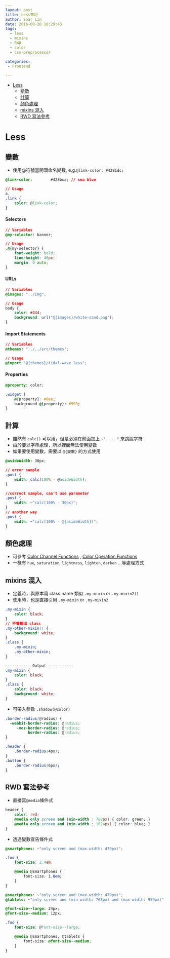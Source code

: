 ```yaml
---
layout: post
title: Less筆記
author: Soar Lin
date: 2016-08-28 18:29:43
tags:
  - less
  - mixins
  - RWD
  - color
  - css-preprocessor

categories:
 - Frontend

---
```

<!-- MarkdownTOC -->

- [Less](#less)
    - [變數](#變數)
    - [計算](#計算)
    - [顏色處理](#顏色處理)
    - [mixins 混入](#mixins-混入)
    - [RWD 寫法參考](#rwd-寫法參考)

<!-- /MarkdownTOC -->


<a name="less"></a>
# Less
<a name="變數"></a>
## 變數
* 使用@符號當開頭命名變數, e.g.`@link-color: #4281dc;`

````css
@link-color:        #428bca; // sea blue

// Usage
a,
.link {
    color: @link-color;
}
````
#### Selectors

````css
// Variables
@my-selector: banner;

// Usage
.@{my-selector} {
    font-weight: bold;
    line-height: 40px;
    margin: 0 auto;
}
````
#### URLs

````css
// Variables
@images: "../img";

// Usage
body {
    color: #444;
    background: url("@{images}/white-sand.png");
}
````
#### Import Statements

````css
// Variables
@themes: "../../src/themes";

// Usage
@import "@{themes}/tidal-wave.less";
````

#### Properties

````css
@property: color;

.widget {
    @{property}: #0ee;
    background-@{property}: #999;
}
````

<a name="計算"></a>
## 計算
* 雖然有 `calc()` 可以用，但是必須在前面加上 `~" ... "` 來跳脫字符
* 由於要以字串處理，所以裡面無法使用變數
* 如果要使用變數，需要以 `@{變數}` 的方式使用

````css
@asideWidth: 30px;

// error sample
.post {
    width: calc(100% - @asideWidth);
}

//correct sample, can't use parameter
.post {
    width: ~"calc(100% - 30px)";
}
// another way
.post {
    width: ~"calc(100% - @{asideWidth})";
}
````

<a name="顏色處理"></a>
## 顏色處理
* 可參考 [Color Channel Functions](http://lesscss.org/functions/#color-channel) , [Color Operation Functions](http://lesscss.org/functions/#color-operations)
* 一樣有 `hue`, `saturation`, `lightness`, `lighten`, `darken` ...等處理方式

<a name="mixins-混入"></a>
## mixins 混入
* 定義時，與原本寫 class name 類似 `.my-mixin` or `.my-mixin2()`
* 使用時，也是直接引用 `.my-mixin` or `.my-mixin2`

````css
.my-mixin {
    color: black;
}
// 不會輸出 class
.my-other-mixin() {
    background: white;
}
.class {
    .my-mixin;
    .my-other-mixin;
}

----------- Output -----------
.my-mixin {
    color: black;
}
.class {
    color: black;
    background: white;
}
````
* 可帶入參數 `.shadow(@color)`

````css
.border-radius(@radius) {
  -webkit-border-radius: @radius;
     -moz-border-radius: @radius;
          border-radius: @radius;
}

.header {
    .border-radius(4px);
}
.button {
    .border-radius(6px);
}
````

<a name="rwd-寫法參考"></a>
## RWD 寫法參考
* 直接寫`@media`條件式

````css
header {
    color: red;
    @media only screen and (min-width : 768px) { color: green; }
    @media only screen and (min-width : 1024px) { color: blue; }
}
````

* 透過變數宣告條件式

````css
@smartphones: ~"only screen and (max-width: 479px)";

.foo {
    font-size: 2.4em;

    @media @smartphones {
        font-size: 1.8em;
    }
}
````

````css
@smartphones: ~"only screen and (max-width: 479px)";
@tablets: ~"only screen and (min-width: 768px) and (max-width: 959px)";

@font-size--large: 24px;
@font-size--medium: 12px;

.foo {
    font-size: @font-size--large;

    @media @smartphones, @tablets {
        font-size: @font-size--medium;
    }
}
````